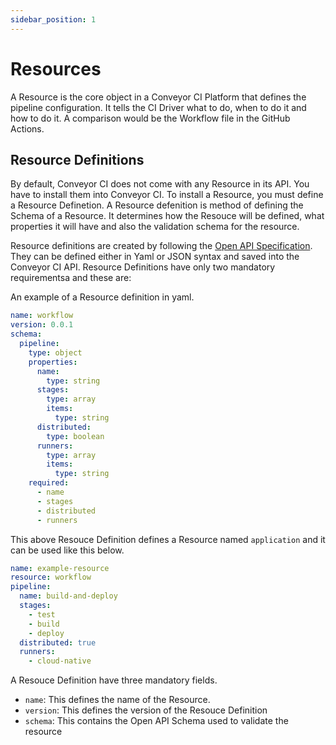 ```yaml
---
sidebar_position: 1
---
```


# Resources

A Resource is the core object in a Conveyor CI Platform that defines the pipeline configuration. It tells the CI Driver what to do, when to do it and how to do it. A comparison would be the Workflow file in the GitHub Actions.

## Resource Definitions

By default, Conveyor CI does not come with any Resource in its API. You have to install them into Conveyor CI. To install a Resource, you must define a Resource Definetion. A Resource defenition is method of defining the Schema of a Resource. It determines how the Resouce will be defined, what properties it will have and also the validation schema for the resource.

Resource definitions are created by following the [Open API Specification](https://github.com/OAI/OpenAPI-Specification/blob/main/versions/3.0.3.md). They can be defined either in Yaml or JSON syntax and saved into the Conveyor CI API. Resource Definitions have only two mandatory requirementsa and these are:

An example of a Resource definition in yaml.

```yml
name: workflow
version: 0.0.1
schema:
  pipeline:
    type: object
    properties:
      name:
        type: string
      stages:
        type: array
        items:
          type: string
      distributed:
        type: boolean
      runners:
        type: array
        items:
          type: string
    required:
      - name
      - stages
      - distributed
      - runners
```

This above Resouce Definition defines a Resource named `application` and it can be used like this below.

```yml
name: example-resource
resource: workflow
pipeline:
  name: build-and-deploy
  stages:
    - test
    - build
    - deploy
  distributed: true
  runners:
    - cloud-native
```

A Resouce Definition have three mandatory fields.

- `name`: This defines the name of the Resource.
- `version`: This defines the version of the Resouce Definition
- `schema`: This contains the Open API Schema used to validate the resource
